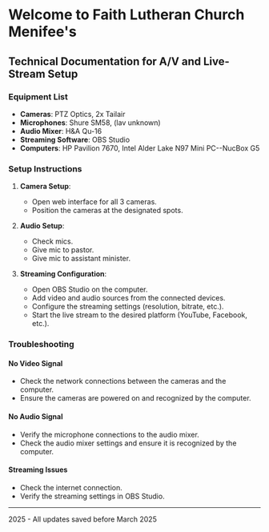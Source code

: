 # Welcome to Faith Lutheran Church Menifee's

## Technical Documentation for A/V and Live-Stream Setup

### Equipment List

- **Cameras**: PTZ Optics, 2x Tailair
- **Microphones**: Shure SM58, (lav unknown)
- **Audio Mixer**: H&A Qu-16
- **Streaming Software**: OBS Studio
- **Computers**: HP Pavilion 7670, Intel Alder Lake N97 Mini PC--NucBox G5

### Setup Instructions

1. **Camera Setup**:
    - Open web interface for all 3 cameras.
    - Position the cameras at the designated spots.

2. **Audio Setup**:
    - Check mics.
    - Give mic to pastor.
    - Give mic to assistant minister.

3. **Streaming Configuration**:
    - Open OBS Studio on the computer.
    - Add video and audio sources from the connected devices.
    - Configure the streaming settings (resolution, bitrate, etc.).
    - Start the live stream to the desired platform (YouTube, Facebook, etc.).

### Troubleshooting

#### No Video Signal

- Check the network connections between the cameras and the computer.
- Ensure the cameras are powered on and recognized by the computer.

#### No Audio Signal

- Verify the microphone connections to the audio mixer.
- Check the audio mixer settings and ensure it is recognized by the computer.

#### Streaming Issues

- Check the internet connection.
- Verify the streaming settings in OBS Studio.

---

2025 - All updates saved before March 2025
